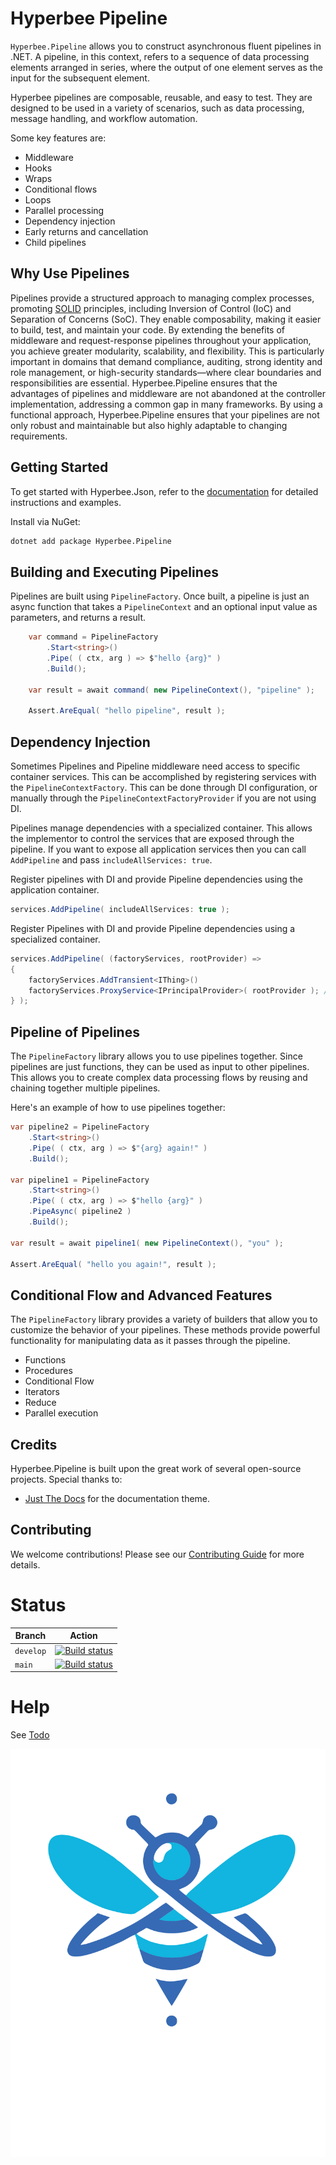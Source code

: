 ﻿# Hyperbee Pipeline

`Hyperbee.Pipeline` allows you to construct asynchronous fluent pipelines in .NET. A pipeline, in this context, refers to a 
sequence of data processing elements arranged in series, where the output of one element serves as the input for the subsequent 
element.

Hyperbee pipelines are composable, reusable, and easy to test. They are designed to be used in a variety of scenarios, such 
as data processing, message handling, and workflow automation.

Some key features are:

* Middleware
* Hooks
* Wraps
* Conditional flows
* Loops
* Parallel processing
* Dependency injection
* Early returns and cancellation
* Child pipelines

## Why Use Pipelines

Pipelines provide a structured approach to managing complex processes, promoting [SOLID](https://en.wikipedia.org/wiki/SOLID)
principles, including Inversion of Control (IoC) and Separation of Concerns (SoC). They enable composability, making it easier
to build, test, and maintain your code. By extending the benefits of middleware and request-response pipelines throughout your 
application, you achieve greater modularity, scalability, and flexibility. This is particularly important in domains that demand
compliance, auditing, strong identity and role management, or high-security standards—where clear boundaries and responsibilities
are essential. Hyperbee.Pipeline ensures that the advantages of pipelines and middleware are not abandoned at the controller
implementation, addressing a common gap in many frameworks. By using a functional approach, Hyperbee.Pipeline ensures that your
pipelines are not only robust and maintainable but also highly adaptable to changing requirements.


## Getting Started

To get started with Hyperbee.Json, refer to the [documentation](https://stillpoint-software.github.io/hyperbee.pipeline) for 
detailed instructions and examples. 

Install via NuGet:

```bash
dotnet add package Hyperbee.Pipeline
```

## Building and Executing Pipelines

Pipelines are built using `PipelineFactory`. Once built, a pipeline is just an async function that takes a `PipelineContext` and 
an optional input value as parameters, and returns a result. 

```csharp
    var command = PipelineFactory
        .Start<string>()
        .Pipe( ( ctx, arg ) => $"hello {arg}" )
        .Build();

    var result = await command( new PipelineContext(), "pipeline" );

    Assert.AreEqual( "hello pipeline", result );
```

## Dependency Injection

Sometimes Pipelines and Pipeline middleware need access to specific container services. This can be
accomplished by registering services with the `PipelineContextFactory`. This can be done through
DI configuration, or manually through the `PipelineContextFactoryProvider` if you are not using DI.

Pipelines manage dependencies with a specialized container. This allows the implementor to control
the services that are exposed through the pipeline. If you want to expose all application
services then you can call `AddPipeline` and pass `includeAllServices: true`. 

Register pipelines with DI and provide Pipeline dependencies using the application container.

```csharp
services.AddPipeline( includeAllServices: true );
```

Register Pipelines with DI and provide Pipeline dependencies using a specialized container.

```csharp
services.AddPipeline( (factoryServices, rootProvider) =>
{
    factoryServices.AddTransient<IThing>()
    factoryServices.ProxyService<IPrincipalProvider>( rootProvider ); // pull from root container
} );
```

## Pipeline of Pipelines

The `PipelineFactory` library allows you to use pipelines together. Since pipelines are just functions, they can be used 
as input to other pipelines. This allows you to create complex data processing flows by reusing and chaining together
multiple pipelines.

Here's an example of how to use pipelines together:

```csharp
var pipeline2 = PipelineFactory
    .Start<string>()
    .Pipe( ( ctx, arg ) => $"{arg} again!" )
    .Build();

var pipeline1 = PipelineFactory
    .Start<string>()
    .Pipe( ( ctx, arg ) => $"hello {arg}" )
    .PipeAsync( pipeline2 )
    .Build();

var result = await pipeline1( new PipelineContext(), "you" );

Assert.AreEqual( "hello you again!", result );
```

## Conditional Flow and Advanced Features

The `PipelineFactory` library provides a variety of builders that allow you to customize the behavior of your pipelines. 
These methods provide powerful functionality for manipulating data as it passes through the pipeline.

- Functions
- Procedures
- Conditional Flow
- Iterators
- Reduce
- Parallel execution

## Credits

Hyperbee.Pipeline is built upon the great work of several open-source projects. Special thanks to:

- [Just The Docs](https://github.com/just-the-docs/just-the-docs) for the documentation theme.

## Contributing

We welcome contributions! Please see our [Contributing Guide](https://github.com/Stillpoint-Software/.github/blob/main/.github/CONTRIBUTING.md) 
for more details.


# Status

| Branch     | Action                                                                                                                                                                                                                      |
|------------|-----------------------------------------------------------------------------------------------------------------------------------------------------------------------------------------------------------------------------|
| `develop`  | [![Build status](https://github.com/Stillpoint-Software/Hyperbee.Pipeline/actions/workflows/pack_publish.yml/badge.svg?branch=develop)](https://github.com/Stillpoint-Software/Hyperbee.Pipeline/actions/workflows/pack_publish.yml)  |
| `main`     | [![Build status](https://github.com/Stillpoint-Software/Hyperbee.Pipeline/actions/workflows/pack_publish.yml/badge.svg)](https://github.com/Stillpoint-Software/Hyperbee.Pipeline/actions/workflows/pack_publish.yml)                 |

# Help
 See [Todo](https://github.com/Stillpoint-Software/Hyperbee.Pipeline/blob/main/docs/todo.md)

[![Hyperbee.Pipeline](https://github.com/Stillpoint-Software/Hyperbee.Pipeline/blob/main/assets/hyperbee.svg?raw=true)](https://github.com/Stillpoint-Software/Hyperbee.Pipeline)


